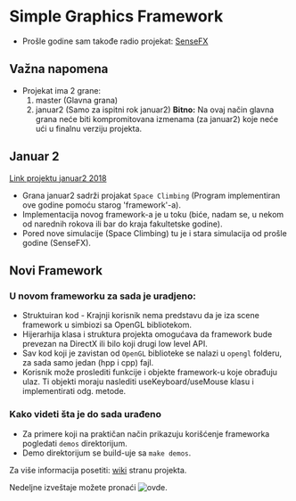 # Simple Graphics Framework

- Prošle godine sam takođe radio projekat:
[SenseFX](https://github.com/kotur95/sensefx)

## Važna napomena
- Projekat ima 2 grane:
	1) master (Glavna grana)
	2) januar2 (Samo za ispitni rok januar2)
**Bitno:**  Na ovaj način glavna grana neće biti kompromitovana izmenama (za januar2) koje neće ući u finalnu verziju projekta.

## Januar 2
[Link projektu januar2 2018](https://github.com/MATF-RG18/RG13-simple-graphics-framework/tree/januar2/januar2)
- Grana januar2 sadrži projakat `Space Climbing` (Program implementiran ove godine pomoću starog 'framework'-a).
- Implementacija novog framework-a je u toku (biće, nadam se, u nekom od narednih rokova ili bar do kraja fakultetske godine).
- Pored nove simulacije (Space Climbing) tu je i stara simulacija od prošle godine (SenseFX).

## Novi Framework
### U novom frameworku za sada je uradjeno:
- Struktuiran kod - Krajnji korisnik nema predstavu da je iza scene framework u simbiozi sa OpenGL bibliotekom.
- Hijerarhija klasa i struktura projekta omogućava da framework bude prevezan na DirectX ili bilo koji drugi low level API.
- Sav kod koji je zavistan od `OpenGL` biblioteke se nalazi u `opengl` folderu, za sada samo jedan (hpp i cpp) fajl.
- Korisnik može proslediti funkcije i objekte framework-u koje obrađuju ulaz. Ti objekti moraju naslediti useKeyboard/useMouse klasu i implementirati odg. metode.

### Kako videti šta je do sada urađeno
- Za primere koji na praktičan način prikazuju korišćenje frameworka pogledati `demos` direktorijum.
- Demo direktorijum se build-uje sa `make demos`.

Za više informacija posetiti: [wiki](https://github.com/MATF-RG18/RG13-simple-graphics-framework/wiki) stranu projekta.

Nedeljne izveštaje možete pronaći ![ovde](https://github.com/MATF-RG18/RG13-simple-graphics-framework/wiki/Development-journal).
